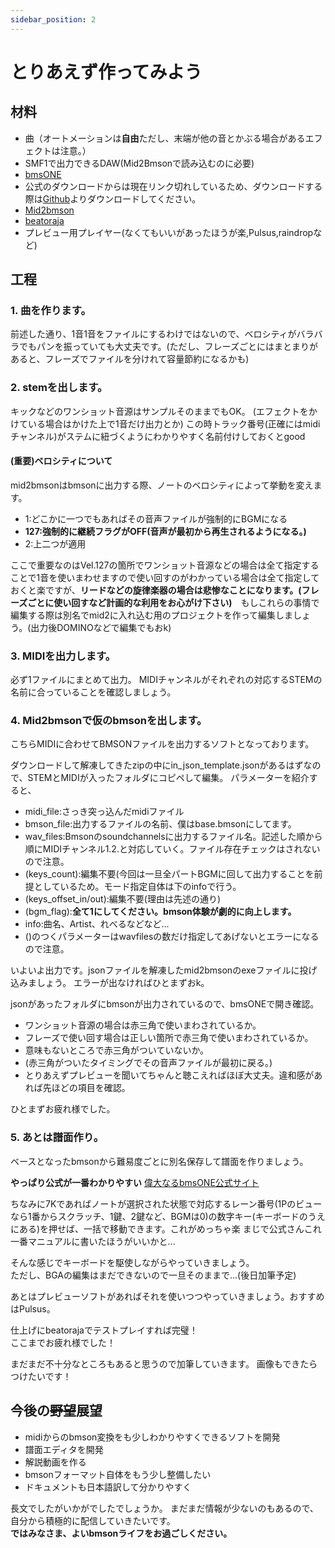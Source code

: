 ```yaml
---
sidebar_position: 2
---
```


# とりあえず作ってみよう

## 材料
* 曲（オートメーションは**自由**ただし、末端が他の音とかぶる場合があるエフェクトは注意。）
* SMF1で出力できるDAW(Mid2Bmsonで読み込むのに必要)
* [bmsONE](https://excln.github.io/bmsone.html)
* 公式のダウンロードからは現在リンク切れしているため、ダウンロードする際は[Github](https://github.com/excln/BmsONE/releases/tag/beta_021)よりダウンロードしてください。
* [Mid2bmson](https://ogut.sakura.ne.jp/mid2bmson.html)
* [beatoraja](https://mocha-repository.info/download.php)
* プレビュー用プレイヤー(なくてもいいがあったほうが楽,Pulsus,raindropなど)

## 工程
### 1. 曲を作ります。
前述した通り、1音1音をファイルにするわけではないので、ベロシティがバラバラでもパンを振っていても大丈夫です。(ただし、フレーズごとにはまとまりがあると、フレーズでファイルを分けれて容量節約になるかも)
### 2. stemを出します。
キックなどのワンショット音源はサンプルそのままでもOK。
(エフェクトをかけている場合はかけた上で1音だけ出力とか)
この時トラック番号(正確にはmidiチャンネル)がステムに紐づくようにわかりやすく名前付けしておくとgood
#### (重要)ベロシティについて
mid2bmsonはbmsonに出力する際、ノートのベロシティによって挙動を変えます。
* 1:どこかに一つでもあればその音声ファイルが強制的にBGMになる
* **127:強制的に継続フラグがOFF(音声が最初から再生されるようになる。)**
* 2:上二つが適用

ここで重要なのはVel.127の箇所でワンショット音源などの場合は全て指定することで1音を使いまわせますので使い回すのがわかっている場合は全て指定しておくと楽ですが、**リードなどの旋律楽器の場合は悲惨なことになります。(フレーズごとに使い回すなど計画的な利用をお心がけ下さい)**　もしこれらの事情で編集する際は別名でmid2に入れ込む用のプロジェクトを作って編集しましょう。(出力後DOMINOなどで編集でもおk)
### 3. MIDIを出力します。
必ず1ファイルにまとめて出力。
MIDIチャンネルがそれぞれの対応するSTEMの名前に合っていることを確認しましょう。
### 4. Mid2bmsonで仮のbmsonを出します。
こちらMIDIに合わせてBMSONファイルを出力するソフトとなっております。

ダウンロードして解凍してきたzipの中にin_json_template.jsonがあるはずなので、STEMとMIDIが入ったフォルダにコピペして編集。
パラメーターを紹介すると、
* midi_file:さっき突っ込んだmidiファイル
* bmson_file:出力するファイルの名前、僕はbase.bmsonにしてます。
* wav_files:Bmsonのsoundchannelsに出力するファイル名。記述した順から順にMIDIチャンネル1.2.と対応していく。ファイル存在チェックはされないので注意。
* (keys_count):編集不要(今回は一旦全パートBGMに回して出力することを前提としているため。モード指定自体は下のinfoで行う。
* (keys_offset_in/out):編集不要(理由は先述の通り)
* (bgm_flag):**全て1にしてください。bmson体験が劇的に向上します。**
* info:曲名、Artist、れべるなどなど...
* ()のつくパラメーターはwavfilesの数だけ指定してあげないとエラーになるので注意。

いよいよ出力です。jsonファイルを解凍したmid2bmsonのexeファイルに投げ込みましょう。
エラーが出なければひとまずおk。

jsonがあったフォルダにbmsonが出力されているので、bmsONEで開き確認。
* ワンショット音源の場合は赤三角で使いまわされているか。
* フレーズで使い回す場合は正しい箇所で赤三角で使いまわされているか。
* 意味もないところで赤三角がついていないか。
* (赤三角がついたタイミングでその音声ファイルが最初に戻る。)
* とりあえずプレビューを聞いてちゃんと聴こえればほぼ大丈夫。違和感があれば先ほどの項目を確認。

ひとまずお疲れ様でした。

### 5. あとは譜面作り。

ベースとなったbmsonから難易度ごとに別名保存して譜面を作りましょう。

**やっぱり公式が一番わかりやすい**
[偉大なるbmsONE公式サイト](https://excln.github.io/bmsone.html)

ちなみに7Kであればノートが選択された状態で対応するレーン番号(1Pのビューなら1番からスクラッチ、1鍵、2鍵など、BGMは0)の数字キー(キーボードのうえにある)を押せば、一括で移動できます。これがめっちゃ楽
まじで公式さんこれ一番マニュアルに書いたほうがいいかと...

そんな感じでキーボードを駆使しながらやっていきましょう。  
ただし、BGAの編集はまだできないので一旦そのままで...(後日加筆予定)

あとはプレビューソフトがあればそれを使いつつやっていきましょう。おすすめはPulsus。

仕上げにbeatorajaでテストプレイすれば完璧！  
ここまでお疲れ様でした！

まだまだ不十分なところもあると思うので加筆していきます。
画像もできたらつけたいです！

## 今後の~~野望~~展望
* midiからのbmson変換をも少しわかりやすくできるソフトを開発
* 譜面エディタを開発
* 解説動画を作る
* bmsonフォーマット自体をもう少し整備したい
* ドキュメントも日本語訳して分かりやすく

長文でしたがいかがでしたでしょうか。
まだまだ情報が少ないのもあるので、自分から積極的に配信していきたいです。  
**ではみなさま、よいbmsonライフをお過ごしください。**